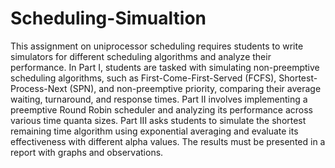 # Scheduling-Simualtion
This assignment on uniprocessor scheduling requires students to write simulators for different scheduling algorithms and analyze their performance. In Part I, students are tasked with simulating non-preemptive scheduling algorithms, such as First-Come-First-Served (FCFS), Shortest-Process-Next (SPN), and non-preemptive priority, comparing their average waiting, turnaround, and response times. Part II involves implementing a preemptive Round Robin scheduler and analyzing its performance across various time quanta sizes. Part III asks students to simulate the shortest remaining time algorithm using exponential averaging and evaluate its effectiveness with different alpha values. The results must be presented in a report with graphs and observations.

